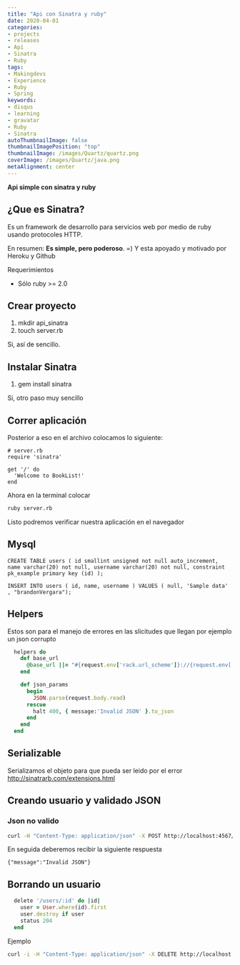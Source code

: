 ```yaml
---
title: "Api con Sinatra y ruby"
date: 2020-04-01
categories:
- projects
- releases
- Api
- Sinatra
- Ruby
tags:
- Makingdevs
- Experience
- Ruby
- Spring
keywords:
- disqus
- learning
- gravatar
- Ruby
- Sinatra
autoThumbnailImage: false
thumbnailImagePosition: "top"
thumbnailImage: /images/Quartz/quartz.png
coverImage: /images/Quartz/java.png
metaAlignment: center
---
```

**Api simple con sinatra y ruby**

## ¿Que es Sinatra?

Es un framework de desarrollo para servicios web por medio de ruby usando protocoles HTTP.

En resumen: **Es simple, pero poderoso**. =) Y esta apoyado y motivado por Heroku y Github

Requerimientos
- Sólo ruby >= 2.0

## Crear proyecto

1.  mkdir api_sinatra
2.  touch server.rb

Si, así de sencillo.

## Instalar Sinatra

1.  gem install sinatra

Si, otro paso muy sencillo

## Correr aplicación
Posterior a eso en el archivo colocamos lo siguiente:
```
# server.rb
require 'sinatra'

get '/' do
  'Welcome to BookList!'
end
```
Ahora en la terminal colocar

````bash
ruby server.rb
````
Listo podremos verificar nuestra aplicación en el navegador

## Mysql
```mysql
CREATE TABLE users ( id smallint unsigned not null auto_increment, name varchar(20) not null, username varchar(20) not null, constraint pk_example primary key (id) );

INSERT INTO users ( id, name, username ) VALUES ( null, 'Sample data' , "brandonVergara");
```
## Helpers

Estos son para el manejo de errores en las slicitudes que llegan por ejemplo un json corrupto

```ruby
  helpers do
    def base_url
      @base_url ||= "#{request.env['rack.url_scheme']}://{request.env['HTTP_HOST']}"
    end

    def json_params
      begin
        JSON.parse(request.body.read)
      rescue
        halt 400, { message:'Invalid JSON' }.to_json
      end
    end
  end
```

## Serializable

Serializamos el objeto para que pueda ser leido por el error
http://sinatrarb.com/extensions.html

## Creando usuario y validado JSON

### Json no valido
```bash
curl -H "Content-Type: application/json" -X POST http://localhost:4567/api/v1/users -d '{"name": "brandon", "username": "postman"'
```
En seguida deberemos recibir la siguiente respuesta

```
{"message":"Invalid JSON"}
```

## Borrando un usuario

```ruby
  delete '/users/:id' do |id|
    user = User.where(id).first
    user.destroy if user
    status 204
  end
```
Ejemplo

```bash
curl -i -H "Content-Type: application/json" -X DELETE http://localhost:4567/api/v1/users/2
```